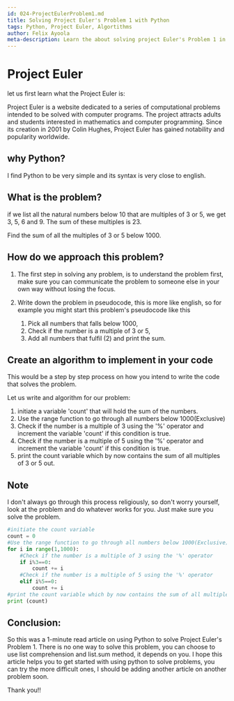 ```yaml
---
id: 024-ProjectEulerProblem1.md
title: Solving Project Euler's Problem 1 with Python
tags: Python, Project Euler, Algortithms
author: Felix Ayoola
meta-description: Learn the about solving project Euler's Problem 1 in Python.
---
```


# Project Euler

let us first learn what the Project Euler is:

Project Euler is a website dedicated to a series of computational problems intended to be solved with computer programs. The project attracts adults and students interested in mathematics and computer programming. Since its creation in 2001 by Colin Hughes, Project Euler has gained notability and popularity worldwide.


## why Python?
I find Python to be very simple and its syntax is very close to english.


## What is the problem?
if we list all the natural numbers below 10 that are multiples of 3 or 5, we get 3, 5, 6 and 9. The sum of these multiples is 23.

Find the sum of all the multiples of 3 or 5 below 1000.

## How do we approach this problem?
1.  The first step in solving any problem, is to understand the problem first, make sure you can communicate the problem to someone else in your own way without losing the focus. 


2.  Write down the problem in pseudocode, this is more like english, so for example you might start this problem's pseudocode like this

    1. Pick all numbers that falls below 1000,
    2. Check if the number is a multiple of 3 or 5,
    3. Add all numbers that fulfil (2) and print the sum.


## Create an algorithm to implement in your code
This would be a step by step process on how you intend to write the code that solves the problem.

Let us write and algorithm for our problem:

1.  initiate a variable 'count' that will hold the sum of the numbers.
2.  Use the range function to go through all numbers below 1000(Exclusive)
3.  Check if the number is a multiple of 3 using the '%' operator and increment the variable 'count' if this condition is true.
4.  Check if the number is a multiple of 5 using the '%' operator and increment the variable 'count' if this condition is true.
5.  print the count variable which by now contains the sum of all multiples of 3 or 5 out.

## Note
I don't always go through this process religiously, so don't worry yourself, look at the problem and do whatever works for you. Just make sure you solve the problem.

```python
#initiate the count variable
count = 0
#Use the range function to go through all numbers below 1000(Exclusive)
for i in range(1,1000):
    #Check if the number is a multiple of 3 using the '%' operator
    if i%3==0:
        count += i
    #Check if the number is a multiple of 5 using the '%' operator
    elif i%5==0:
        count += i
#print the count variable which by now contains the sum of all multiples of 3 or 5 out
print (count)
```

## Conclusion:
So this was a 1-minute read article on using Python to solve Project Euler's Problem 1. There is no one way to solve this problem, you can choose to use list comprehension and list.sum method, it depends on you.  I hope this article helps you to get started with using python to solve problems, you can try the more difficult ones, I should be adding another article on another problem soon.

Thank you!! 